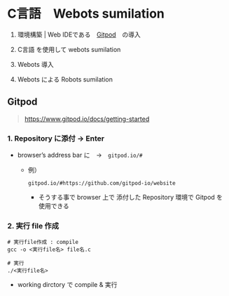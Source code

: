 # C言語　Webots sumilation
1. 環境構築 | Web IDEである　[Gitpod](https://www.gitpod.io/docs/getting-started)　の導入

2. C言語 を使用して webots sumilation

3. Webots 導入

4. Webots による Robots sumilation

## Gitpod
> https://www.gitpod.io/docs/getting-started
### 1. Repository に添付 -> Enter
- browser’s address bar に　->　`gitpod.io/#`

  - 例）
    ```
    gitpod.io/#https://github.com/gitpod-io/website
    ```
    - そうする事で browser 上で 添付した Repository 環境で Gitpod を使用できる

### 2. 実行 file 作成

    # 実行file作成 : compile
    gcc -o <実行file名> file名.c

    # 実行
    ./<実行file名>
- working dirctory で compile & 実行
